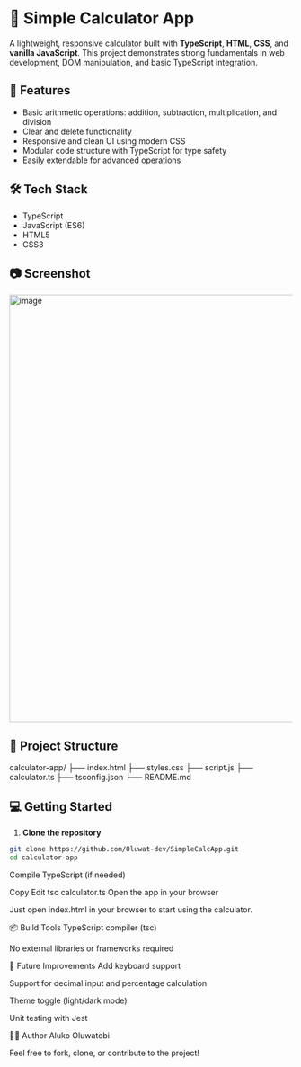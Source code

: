 # 🔢 Simple Calculator App

A lightweight, responsive calculator built with **TypeScript**, **HTML**, **CSS**, and **vanilla JavaScript**. This project demonstrates strong fundamentals in web development, DOM manipulation, and basic TypeScript integration.

## 🚀 Features

- Basic arithmetic operations: addition, subtraction, multiplication, and division  
- Clear and delete functionality  
- Responsive and clean UI using modern CSS  
- Modular code structure with TypeScript for type safety  
- Easily extendable for advanced operations

## 🛠️ Tech Stack

- TypeScript  
- JavaScript (ES6)  
- HTML5  
- CSS3

## 📷 Screenshot

<img width="761" alt="image" src="https://github.com/user-attachments/assets/6cacdd21-5851-4d10-b09f-d338d1ab5fcf" />


## 📁 Project Structure
calculator-app/
├── index.html
├── styles.css
├── script.js
├── calculator.ts
├── tsconfig.json
└── README.md


## 💻 Getting Started

1. **Clone the repository**

```bash
git clone https://github.com/Oluwat-dev/SimpleCalcApp.git
cd calculator-app
```

Compile TypeScript (if needed)


Copy
Edit
tsc calculator.ts
Open the app in your browser

Just open index.html in your browser to start using the calculator.

📦 Build Tools
TypeScript compiler (tsc)

No external libraries or frameworks required

📌 Future Improvements
Add keyboard support

Support for decimal input and percentage calculation

Theme toggle (light/dark mode)

Unit testing with Jest

🧑‍💻 Author
Aluko Oluwatobi


Feel free to fork, clone, or contribute to the project!
